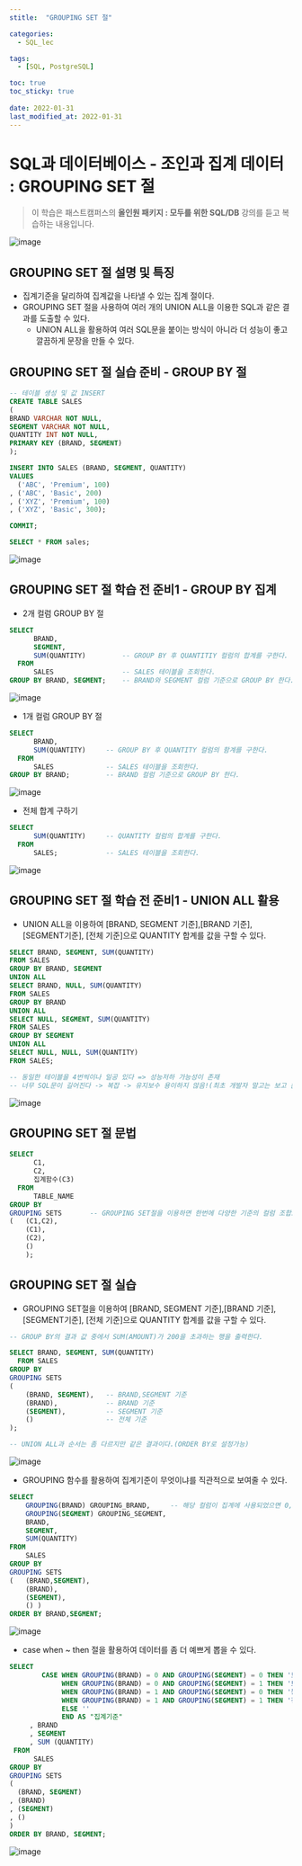 ```yaml
---
stitle:  "GROUPING SET 절"

categories:
  - SQL_lec

tags:
  - [SQL, PostgreSQL]

toc: true
toc_sticky: true
 
date: 2022-01-31
last_modified_at: 2022-01-31
---
```


# SQL과 데이터베이스 - 조인과 집계 데이터 : GROUPING SET 절



> 이 학습은 패스트캠퍼스의 **올인원 패키지 : 모두를 위한 SQL/DB** 강의를 듣고 복습하는 내용입니다.

![image](https://user-images.githubusercontent.com/80219821/151759809-56256e05-32d6-49ed-be3d-35305839f4de.png)



## GROUPING SET 절 설명 및 특징

- 집계기준을 달리하여 집계값을 나타낼 수 있는 집계 절이다.
- GROUPING SET 절을 사용하여 여러 개의 UNION ALL을 이용한 SQL과 같은 결과를 도출할 수 있다.
  - UNION ALL을 활용하여 여러 SQL문을 붙이는 방식이 아니라 더 성능이 좋고 깔끔하게 문장을 만들 수 있다.





## GROUPING SET 절 실습 준비 - GROUP BY 절

```sql
-- 테이블 생성 및 값 INSERT
CREATE TABLE SALES 
(
BRAND VARCHAR NOT NULL,
SEGMENT VARCHAR NOT NULL,
QUANTITY INT NOT NULL,
PRIMARY KEY (BRAND, SEGMENT)
);

INSERT INTO SALES (BRAND, SEGMENT, QUANTITY)
VALUES
  ('ABC', 'Premium', 100)
, ('ABC', 'Basic', 200)
, ('XYZ', 'Premium', 100)
, ('XYZ', 'Basic', 300);

COMMIT;

SELECT * FROM sales; 
```

![image](https://user-images.githubusercontent.com/80219821/151760345-638e3214-37eb-4fa6-a26c-c364be828d38.png)





## GROUPING SET 절 학습 전 준비1 - GROUP BY 집계

- 2개 컬럼 GROUP BY 절

```sql
SELECT
	  BRAND,
	  SEGMENT,
	  SUM(QUANTITY)			-- GROUP BY 후 QUANTITIY 컬럼의 합계를 구한다.
  FROM
	  SALES					-- SALES 테이블을 조회한다.
GROUP BY BRAND, SEGMENT;	-- BRAND와 SEGMENT 컬럼 기준으로 GROUP BY 한다.
```

![image](https://user-images.githubusercontent.com/80219821/151760541-48e1e937-2548-49dd-b13f-be0b0d21e75e.png)





- 1개 컬럼 GROUP BY 절

```sql
SELECT
	  BRAND,
	  SUM(QUANTITY)		-- GROUP BY 후 QUANTITY 컬럼의 함계를 구한다.
  FROM
	  SALES				-- SALES 테이블을 조회한다.
GROUP BY BRAND;			-- BRAND 컬럼 기준으로 GROUP BY 한다.
```

![image](https://user-images.githubusercontent.com/80219821/151760885-b851d445-e69f-4e13-aac0-2a21ccfe3f8c.png)





- 전체 합계 구하기

```sql
SELECT
	  SUM(QUANTITY)		-- QUANTITY 컬럼의 합계를 구한다.
  FROM
	  SALES;			-- SALES 테이블을 조회한다.
```

![image](https://user-images.githubusercontent.com/80219821/151761001-58ee4cf9-eb0d-4efa-88d7-0eb57f5a66b0.png)





## GROUPING SET 절 학습 전 준비1 - UNION ALL 활용

- UNION ALL을 이용하여 [BRAND, SEGMENT 기준],[BRAND 기준], [SEGMENT기준], [전체 기준]으로 QUANTITY 합계를 값을 구할 수 있다.

```sql
SELECT BRAND, SEGMENT, SUM(QUANTITY)
FROM SALES
GROUP BY BRAND, SEGMENT
UNION ALL
SELECT BRAND, NULL, SUM(QUANTITY)
FROM SALES
GROUP BY BRAND
UNION ALL
SELECT NULL, SEGMENT, SUM(QUANTITY)
FROM SALES
GROUP BY SEGMENT
UNION ALL 
SELECT NULL, NULL, SUM(QUANTITY)
FROM SALES;

-- 동일한 테이블을 4번씩이나 일공 있다 => 성능저하 가능성이 존재
-- 너무 SQL문이 길어진다 -> 복잡 -> 유지보수 용이하지 않음!(최초 개발자 말고는 보고 분석하기 싶지 않음)
```

![image](https://user-images.githubusercontent.com/80219821/151761262-c7217786-ff49-4778-a159-794abf3bcfd7.png)







## GROUPING SET 절 문법

```sql
SELECT
	  C1,
	  C2,
	  집계함수(C3)
  FROM
	  TABLE_NAME
GROUP BY
GROUPING SETS 		-- GROUPING SET절을 이용하면 한번에 다양한 기준의 컬럼 조합으로 집계를 구할 수 있다.
(	(C1,C2),
	(C1),
	(C2),
	()
	);
```







## GROUPING SET 절 실습



- GROUPING SET절을 이용하여 [BRAND, SEGMENT 기준],[BRAND 기준], [SEGMENT기준], [전체 기준]으로 QUANTITY 합계를 값을 구할 수 있다.

```sql
-- GROUP BY의 결과 값 중에서 SUM(AMOUNT)가 200을 초과하는 행을 출력한다.

SELECT BRAND, SEGMENT, SUM(QUANTITY)
  FROM SALES
GROUP BY
GROUPING SETS 
(
	(BRAND, SEGMENT), 	-- BRAND,SEGMENT 기준
	(BRAND),			-- BRAND 기준	
	(SEGMENT),			-- SEGMENT 기준
	()					-- 전체 기준
);

-- UNION ALL과 순서는 좀 다르지만 같은 결과이다.(ORDER BY로 설정가능)
```

![image](https://user-images.githubusercontent.com/80219821/151761502-f2225846-b5fc-4876-aed1-9639efad3942.png)







- GROUPING 함수를 활용하여 집계기준이 무엇이냐를 직관적으로 보여줄 수 있다.

```sql
SELECT
	GROUPING(BRAND) GROUPING_BRAND,		-- 해당 컬럼이 집계에 사용되었으면 0, 그렇지 않으면 1을 리턴한다.
	GROUPING(SEGMENT) GROUPING_SEGMENT,
	BRAND,
	SEGMENT,
	SUM(QUANTITY)
FROM
	SALES
GROUP BY
GROUPING SETS 
(	(BRAND,SEGMENT),
	(BRAND),
	(SEGMENT),
	() )
ORDER BY BRAND,SEGMENT;
```

![image](https://user-images.githubusercontent.com/80219821/151761809-c3bca0e0-d2c3-4b21-9ff0-6776731ea94f.png)







- case when ~ then 절을 활용하여 데이터를 좀 더 예쁘게 뽑을 수 있다.

```sql
SELECT
		CASE WHEN GROUPING(BRAND) = 0 AND GROUPING(SEGMENT) = 0 THEN '브랜드별+등급별'
			 WHEN GROUPING(BRAND) = 0 AND GROUPING(SEGMENT) = 1 THEN '브랜드별'
		     WHEN GROUPING(BRAND) = 1 AND GROUPING(SEGMENT) = 0 THEN '등급별'
			 WHEN GROUPING(BRAND) = 1 AND GROUPING(SEGMENT) = 1 THEN '전체합계'
			 ELSE '' 
			 END AS "집계기준"	
     , BRAND
     , SEGMENT
     , SUM (QUANTITY)
 FROM
      SALES
GROUP BY
GROUPING SETS 
( 
  (BRAND, SEGMENT)
, (BRAND)
, (SEGMENT)
, () 
)
ORDER BY BRAND, SEGMENT;
```

![image](https://user-images.githubusercontent.com/80219821/151761981-1ee49fd4-b0b9-436a-b642-923eca99d116.png)

